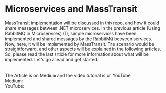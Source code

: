 # Microservices and MassTransit
MassTransit implementation will be discussed in this repo, and how it could share messages between .NET microservices. In the previous article (Using RabbitMQ in Microservices) (1), simple microservices have been implemented and shared messages by the RabbitMQ between services. Now, here, it will be implemented by MassTransit. The scenario would be straightforward, and other aspects will be explained in the following articles. So, please read the last article for more information about what will be implemented. Let's go ahead and get started. <br/><br/><br/>
The Article is on Medium and the video tutorial is on YouTube <br/>
Medium: <br/>
YouTube: <br/>
